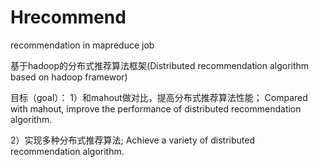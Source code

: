 Hrecommend
==========

recommendation in mapreduce job

基于hadoop的分布式推荐算法框架(Distributed recommendation algorithm based on hadoop framewor)

目标（goal）：
1）和mahout做对比，提高分布式推荐算法性能；
Compared with mahout, improve the performance of distributed recommendation algorithm.

2）实现多种分布式推荐算法;
Achieve a variety of distributed recommendation algorithm.
